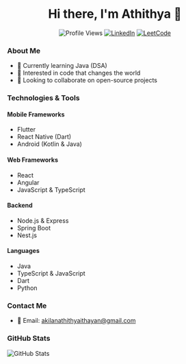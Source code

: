 <div align="center">

# Hi there, I'm Athithya 👋

![Profile Views](https://komarev.com/ghpvc/?username=ADIIS007&color=green)
[![LinkedIn](https://img.shields.io/badge/-LinkedIn-blue?style=flat&logo=linkedin&logoColor=white)](https://www.linkedin.com/in/athithya-ithayan-4891151bb/)
[![LeetCode](https://img.shields.io/badge/-LeetCode-orange?style=flat&logo=leetcode&logoColor=white)](https://leetcode.com/ADIIS007/)

</div>

### About Me

- 🌱 Currently learning Java (DSA)
- 👀 Interested in code that changes the world
- 💞 Looking to collaborate on open-source projects

### Technologies & Tools

#### Mobile Frameworks
- Flutter
- React Native (Dart)
- Android (Kotlin & Java)

#### Web Frameworks
- React
- Angular
- JavaScript & TypeScript

#### Backend
- Node.js & Express
- Spring Boot
- Nest.js

#### Languages
- Java
- TypeScript & JavaScript
- Dart
- Python

### Contact Me

- 📧 Email: akilanathithyaithayan@gmail.com

### GitHub Stats

![GitHub Stats](https://github-readme-stats.vercel.app/api?username=ADIIS007&show_icons=true&hide_title=true&count_private=true&theme=radical)
